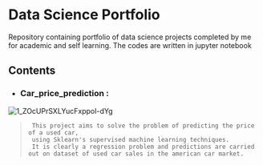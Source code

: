 # Data Science Portfolio

Repository containing portfolio of data science projects completed by me for academic and self learning. The codes are written in jupyter notebook

## Contents
- ### Car_price_prediction : 
![1_ZOcUPrSXLYucFxppoI-dYg](https://user-images.githubusercontent.com/100039012/160237133-7bc13f82-ef67-48a9-91ef-9428c2ad26e5.png)

 >      This project aims to solve the problem of predicting the price of a used car, 
 >      using Sklearn's supervised machine learning techniques.
 >      It is clearly a regression problem and predictions are carried out on dataset of used car sales in the american car market.
 >      
 
